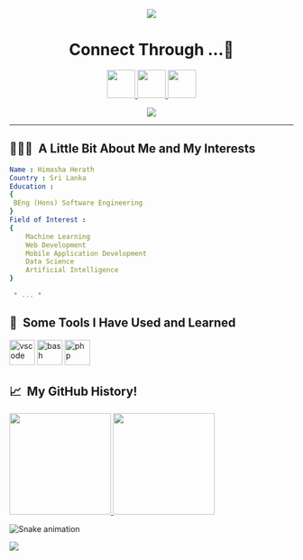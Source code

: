 <p align="center">
  <img src="https://capsule-render.vercel.app/api?type=waving&color=gradient&text=Hello%20Everyone%20👻!&height=100&section=header"/>
</p>

<h1 align="center">
   Connect Through ...💬
</h1>

<p align="center">
<a href="https://www.linkedin.com/in/himasha-herath-811218221/">
  <img height="50" src="https://user-images.githubusercontent.com/46517096/166973395-19676cd8-f8ec-4abf-83ff-da8243505b82.png"/>
</a>
<a href="https://twitter.com/himasha_herath">
  <img height="50" src="https://user-images.githubusercontent.com/46517096/166974271-91dfa250-d70b-4cb9-8707-f1bda1b708c3.png"/>
</a>
<a href="https://www.instagram.com/himasha_47__/">
  <img height="50" src="https://user-images.githubusercontent.com/46517096/166974368-9798f39f-1f46-499c-b14e-81f0a3f83a06.png"/>
</a>
</p>

<p align="center">
  <img src= "https://media.giphy.com/media/26tn33aiTi1jkl6H6/giphy.gif">
</p>

---


<h2> 👨🏻‍💻 &nbsp;A Little Bit About Me and My Interests</h2>

```yaml
Name : Himasha Herath
Country : Sri Lanka 
Education :
{
 BEng (Hons) Software Engineering
}
Field of Interest : 
{
    Machine Learning
    Web Development
    Mobile Application Development
    Data Science
    Artificial Intelligence 
}

 * ... *
```

<h2> 🚀 &nbsp;Some Tools I Have Used and Learned</h2>

<p align="left">
<img src="https://cdn.jsdelivr.net/gh/devicons/devicon/icons/vscode/vscode-original.svg" alt="vscode" width="45" height="45"/>
<img src="https://cdn.jsdelivr.net/gh/devicons/devicon/icons/bash/bash-original.svg" alt="bash" width="45" height="45"/>
<img src="https://cdn.jsdelivr.net/gh/devicons/devicon/icons/php/php-original.svg" alt="php" width="45" height="45"/>
</p>

<h2> 📈 &nbsp;My GitHub History!</h2>
<a href="https://github.com/Privatexoxo">
  <img height="180em" src="https://github-readme-stats.vercel.app/api?username=Privatexoxo&theme=noctis_minimus&show_icons=true" />
  <img height="180em" src="https://github-readme-stats.vercel.app/api/top-langs/?username=Privatexoxo&theme=noctis_minimus&layout=compact" />
</a>

![Snake animation](https://github.com/thepiyushmalhotra/thepiyushmalhotra/blob/output/github-contribution-grid-snake.svg)

<p align="left">
  <img src="https://capsule-render.vercel.app/api?type=waving&color=gradient&height=100&section=footer"/>
</p>

